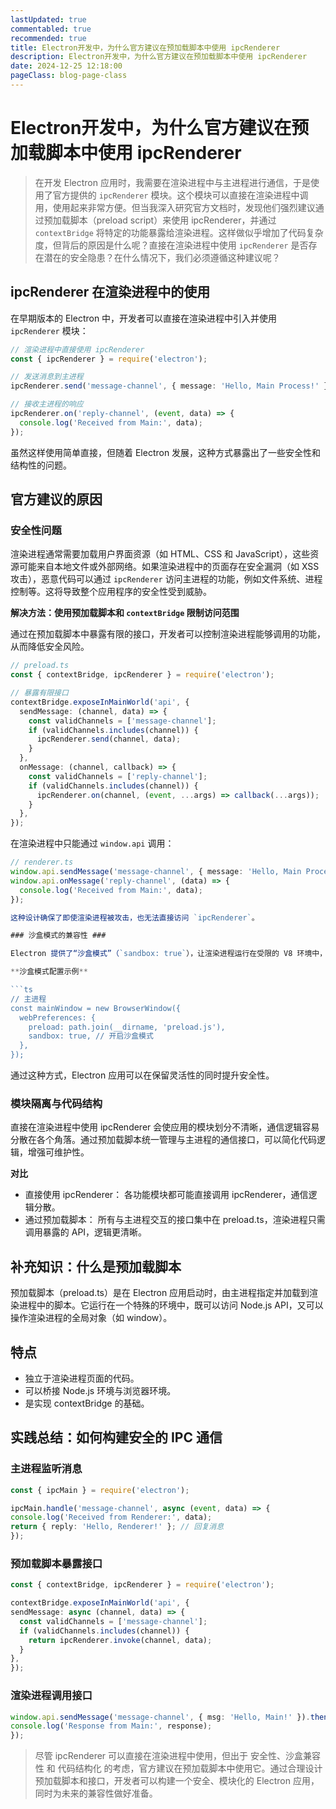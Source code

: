 ```yaml
---
lastUpdated: true
commentabled: true
recommended: true
title: Electron开发中，为什么官方建议在预加载脚本中使用 ipcRenderer
description: Electron开发中，为什么官方建议在预加载脚本中使用 ipcRenderer
date: 2024-12-25 12:18:00
pageClass: blog-page-class
---
```


# Electron开发中，为什么官方建议在预加载脚本中使用 ipcRenderer #

> 在开发 Electron 应用时，我需要在渲染进程中与主进程进行通信，于是使用了官方提供的 `ipcRenderer` 模块。这个模块可以直接在渲染进程中调用，使用起来非常方便。但当我深入研究官方文档时，发现他们强烈建议通过预加载脚本（preload script）来使用 ipcRenderer，并通过 `contextBridge` 将特定的功能暴露给渲染进程。这样做似乎增加了代码复杂度，但背后的原因是什么呢？直接在渲染进程中使用 `ipcRenderer` 是否存在潜在的安全隐患？在什么情况下，我们必须遵循这种建议呢？


## ipcRenderer 在渲染进程中的使用 ##

在早期版本的 Electron 中，开发者可以直接在渲染进程中引入并使用 `ipcRenderer` 模块：

```ts
// 渲染进程中直接使用 ipcRenderer
const { ipcRenderer } = require('electron');

// 发送消息到主进程
ipcRenderer.send('message-channel', { message: 'Hello, Main Process!' });

// 接收主进程的响应
ipcRenderer.on('reply-channel', (event, data) => {
  console.log('Received from Main:', data);
});
```

虽然这样使用简单直接，但随着 Electron 发展，这种方式暴露出了一些安全性和结构性的问题。

## 官方建议的原因 ##

### 安全性问题 ###

渲染进程通常需要加载用户界面资源（如 HTML、CSS 和 JavaScript），这些资源可能来自本地文件或外部网络。如果渲染进程中的页面存在安全漏洞（如 XSS 攻击），恶意代码可以通过 `ipcRenderer` 访问主进程的功能，例如文件系统、进程控制等。这将导致整个应用程序的安全性受到威胁。

**解决方法：使用预加载脚本和 `contextBridge` 限制访问范围**

通过在预加载脚本中暴露有限的接口，开发者可以控制渲染进程能够调用的功能，从而降低安全风险。

```ts
// preload.ts
const { contextBridge, ipcRenderer } = require('electron');

// 暴露有限接口
contextBridge.exposeInMainWorld('api', {
  sendMessage: (channel, data) => {
    const validChannels = ['message-channel'];
    if (validChannels.includes(channel)) {
      ipcRenderer.send(channel, data);
    }
  },
  onMessage: (channel, callback) => {
    const validChannels = ['reply-channel'];
    if (validChannels.includes(channel)) {
      ipcRenderer.on(channel, (event, ...args) => callback(...args));
    }
  },
});
```

在渲染进程中只能通过 `window.api` 调用：

```ts
// renderer.ts
window.api.sendMessage('message-channel', { message: 'Hello, Main Process!' });
window.api.onMessage('reply-channel', (data) => {
  console.log('Received from Main:', data);
});

这种设计确保了即使渲染进程被攻击，也无法直接访问 `ipcRenderer`。

### 沙盒模式的兼容性 ###

Electron 提供了“沙盒模式”（`sandbox: true`），让渲染进程运行在受限的 V8 环境中，无法直接使用 Node.js 模块。开启沙盒模式后，`ipcRenderer` 将无法直接使用，必须通过预加载脚本桥接 Node.js 环境与渲染进程。

**沙盒模式配置示例**

```ts
// 主进程
const mainWindow = new BrowserWindow({
  webPreferences: {
    preload: path.join(__dirname, 'preload.js'),
    sandbox: true, // 开启沙盒模式
  },
});
```

通过这种方式，Electron 应用可以在保留灵活性的同时提升安全性。

### 模块隔离与代码结构 ###

直接在渲染进程中使用 ipcRenderer 会使应用的模块划分不清晰，通信逻辑容易分散在各个角落。通过预加载脚本统一管理与主进程的通信接口，可以简化代码逻辑，增强可维护性。

**对比**

- 直接使用 ipcRenderer：
  各功能模块都可能直接调用 ipcRenderer，通信逻辑分散。
- 通过预加载脚本：
  所有与主进程交互的接口集中在 preload.ts，渲染进程只需调用暴露的 API，逻辑更清晰。


## 补充知识：什么是预加载脚本 ##

预加载脚本（preload.ts）是在 Electron 应用启动时，由主进程指定并加载到渲染进程中的脚本。它运行在一个特殊的环境中，既可以访问 Node.js API，又可以操作渲染进程的全局对象（如 window）。

## 特点 ##

- 独立于渲染进程页面的代码。
- 可以桥接 Node.js 环境与浏览器环境。
- 是实现 contextBridge 的基础。


## 实践总结：如何构建安全的 IPC 通信 ##

### 主进程监听消息 ###

```ts
const { ipcMain } = require('electron');

ipcMain.handle('message-channel', async (event, data) => {
console.log('Received from Renderer:', data);
return { reply: 'Hello, Renderer!' }; // 回复消息
});
```

### 预加载脚本暴露接口 ###

```ts
const { contextBridge, ipcRenderer } = require('electron');

contextBridge.exposeInMainWorld('api', {
sendMessage: async (channel, data) => {
  const validChannels = ['message-channel'];
  if (validChannels.includes(channel)) {
    return ipcRenderer.invoke(channel, data);
  }
},
});
```

### 渲染进程调用接口 ###

```ts
window.api.sendMessage('message-channel', { msg: 'Hello, Main!' }).then((response) => {
console.log('Response from Main:', response);
});
```

> 尽管 ipcRenderer 可以直接在渲染进程中使用，但出于 安全性、沙盒兼容性 和 代码结构化 的考虑，官方建议在预加载脚本中使用它。通过合理设计预加载脚本和接口，开发者可以构建一个安全、模块化的 Electron 应用，同时为未来的兼容性做好准备。


